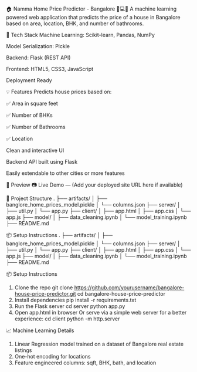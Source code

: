 ﻿🏠 Namma Home Price Predictor - Bangalore 🧠💻🌐
A machine learning powered web application that predicts the price of a house in Bangalore based on area, location, BHK, and number of bathrooms.



🔧 Tech Stack
Machine Learning: Scikit-learn, Pandas, NumPy

Model Serialization: Pickle

Backend: Flask (REST API)

Frontend: HTML5, CSS3, JavaScript

Deployment Ready

💡 Features
Predicts house prices based on:

✅ Area in square feet

✅ Number of BHKs

✅ Number of Bathrooms

✅ Location

Clean and interactive UI

Backend API built using Flask

Easily extendable to other cities or more features

🚀 Preview
📷 Live Demo — (Add your deployed site URL here if available)

📁 Project Structure
.
├── artifacts/
│   ├── banglore_home_prices_model.pickle
│   └── columns.json
├── server/
│   ├── util.py
│   └── app.py
├── client/
│   ├── app.html
│   ├── app.css
│   └── app.js
├── model/
│   ├── data_cleaning.ipynb
│   └── model_training.ipynb
├── README.md

📦 Setup Instructions
.
├── artifacts/
│   ├── banglore_home_prices_model.pickle
│   └── columns.json
├── server/
│   ├── util.py
│   └── app.py
├── client/
│   ├── app.html
│   ├── app.css
│   └── app.js
├── model/
│   ├── data_cleaning.ipynb
│   └── model_training.ipynb
├── README.md

📦 Setup Instructions
  1. Clone the repo
     git clone https://github.com/yourusername/bangalore-house-price-predictor.git
     cd bangalore-house-price-predictor
  2. Install dependencies
     pip install -r requirements.txt
  3. Run the Flask server
     cd server
     python app.py
  4. Open app.html in browser Or serve via a simple web server for a better experience:
     cd client
     python -m http.server

📈 Machine Learning Details
 1. Linear Regression model trained on a dataset of Bangalore real estate listings
 2. One-hot encoding for locations
 3. Feature engineered columns: sqft, BHK, bath, and location   



